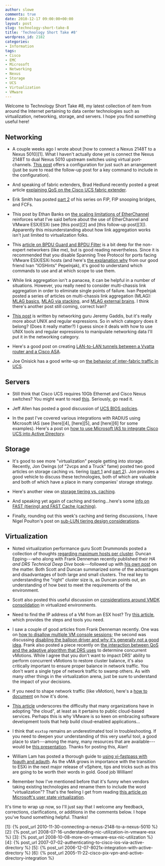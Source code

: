 ```yaml
---
author: slowe
comments: true
date: 2010-12-17 09:00:00+00:00
layout: post
slug: technology-short-take-8
title: 'Technology Short Take #8'
wordpress_id: 2182
categories:
- Information
tags:
- Cisco
- EMC
- Microsoft
- Networking
- Nexus
- Storage
- UCS
- Virtualization
- VMware
---
```


Welcome to Technology Short Take #8, my latest collection of item from around the Internet pertaining to data center technologies such as virtualization, networking, storage, and servers. I hope you find something useful here!

## Networking

* A couple weeks ago I wrote about [how to connect a Nexus 2148T to a Nexus 5010][1]. What I haven't actually done yet is connect the Nexus 2148T to dual Nexus 5010 upstream switches using virtual port-channels. [This post](https://supportforums.cisco.com/message/3052114) offers a configuration for just such an arrangement (just be sure to read the follow-up post for a key command to include in the configuration).

* And speaking of fabric extenders, Brad Hedlund recently posted a great article [explaining QoS on the Cisco UCS fabric extender](http://bradhedlund.com/2010/12/08/cisco-ucs-fabric-extender-fex-qos/).

* Erik Smith has posted [part 2](http://brasstacksblog.typepad.com/brass-tacks/2010/12/fip-fip-snooping-bridges-and-fcfs-part-2-fip-snooping-bridges-and-fibre-channel-forwarders.html) of his series on FIP, FIP snooping bridges, and FCFs.

* This post by Ethan Banks on [the scaling limitations of EtherChannel](http://packetattack.wordpress.com/2010/11/27/the-scaling-limitations-of-etherchannel-or-why-11-does-not-equal-2)  reinforces what I've said before about the use of EtherChannel and VMware ESX/ESXi (see [this post][2] and [this follow-up post][3]). Apparently this misunderstanding about how link aggregation works isn't just limited to virtualization folks.

* This [article on BPDU Guard and BPDU Filter](http://blog.ipexpert.com/2010/12/06/bpdu-filter-and-bpdu-guard/) is a bit deep for the non-expert networkers (like me), but is good reading nevertheless. Since it is recommended that you disable Spanning Tree Protocol for ports facing VMware ESX/ESXi hosts (and here's [the explanation why](http://blog.ioshints.info/2010/11/vmware-virtual-switch-no-need-for-stp.html) from our good friend Ivan "IOSHints" Pepelnjak), it's good to understand which commands to use and at which scope to use them.

* While link aggregation isn't a panacea, it can be helpful in a number of situations. However, you really need to consider multi-chassis link aggregation in order to eliminate single points of failure. Ivan Pepelnjak posted a series of articles on multi-chassis link aggregation (MLAG): [MLAG basics](http://blog.ioshints.info/2010/10/multi-chassis-link-aggregation-basics.html), [MLAG via stacking](http://blog.ioshints.info/2010/10/multi-chassis-link-aggregation-stacking.html), and [MLAG external brains](http://blog.ioshints.info/2010/11/multi-chassis-link-aggregation-mlag.html). I think there's another post still coming, correct Ivan?

* [This post](http://evilrouters.net/2010/10/12/reason-693-why-i-love-unix/) is written by networking guru Jeremy Gaddis, but it's really more about UNIX and regular expressions. So in which category does it belong? (Does it really matter?) I guess since it deals with how to use UNIX tools and regular expressions to manipulate networking data I'll put it in the networking category.

* Here's a good post on creating [LAN-to-LAN tunnels between a Vyatta router and a Cisco ASA](http://roggyblog.blogspot.com/2010/11/vyatta-to-cisco-tunneling-from-asa-to.html).

* Joe Onisick has a good write-up on [the behavior of inter-fabric traffic in UCS](http://www.definethecloud.net/inter-fabric-traffic-in-ucs).

## Servers

* Still think that Cisco UCS requires 10Gb Ethernet and Cisco Nexus switches? You might want to read [this](http://jeffsaidso.com/2010/12/ucs-only-runs-at-10-ge-and-requires-nexus/). Seriously, go read it.

* Jeff Allen has posted a good discussion of [UCS BIOS policies](http://jeffsaidso.com/2010/11/ucs-bios-policies/).

* In the past I've covered various integrations with RADIUS using Microsoft IAS (see [here][4], [here][5], and [here][6] for some examples). Here's a post on [how to use Microsoft IAS to integrate Cisco UCS into Active Directory](http://jwalther.tumblr.com/post/1204778672/configuring-radius-with-cisco-ucs-and-microsoft-ias).

## Storage

* It's good to see more "virtualization" people getting into storage. Recently, Jon Owings (of "2vcps and a Truck" fame) posted two good articles on storage caching vs. tiering ([part 1](http://www.2vcps.com/2010/11/19/storage-caching-vs-tiering-part-1/) and [part 2](http://www.2vcps.com/2010/11/24/storage-caching-vs-tiering-part-2/)). Jon provides a good vehicle to discuss these technologies, both of which are valuable and both of which have a place in many companies' storage strategy.

* Here's another view on [storage tiering vs. caching](http://techvirtuoso.com/2010/11/12/storage-tiering-vs-caching/).

* And speaking yet again of caching and tiering...here's some [info on FAST (tiering) and FAST Cache (caching)](http://vblog.matt-taylor.org/2010/11/07/fast-and-fast-cache-some-quick-highlights/).

* Finally, rounding out this week's caching and tiering discussions, I have Nigel Poulton's post on [sub-LUN tiering design considerations](http://blog.nigelpoulton.com/sub-lun-tiering-design-considerations/).

## Virtualization

* Noted virtualization performance guru Scott Drummonds posted a collection of thoughts [regarding maximum hosts per cluster](http://vpivot.com/?p=702). Duncan Epping---who along with Frank Denneman recently published their _HA and DRS Technical Deep Dive_ book---followed up with [his own post](http://www.yellow-bricks.com/2010/11/29/re-maximum-hosts-per-cluster-scott-drummonds/) on the matter. Both Scott and Duncan summarized some of the advantages and disadvantages of both large and small clusters. The real key to understanding the "right" cluster size is, as Duncan points out, an understanding of how best to meet the requirements of the environment.

* Scott also posted this useful discussion on [considerations around VMDK consolidation](http://vpivot.com/2010/11/07/storage-consolidation-or-how-many-vmdks-per-volume/) in virtualized environments.

* Need to find the IP address of a VM from an ESX host? Try [this article](http://jlscz.blogspot.com/2010/12/how-to-find-vms-ip-address-from-esx.html), which provides the steps and tools you need.

* I saw a couple of good articles from Frank Denneman recently. One was on [how to disallow multiple VM console sessions](http://frankdenneman.nl/2010/11/disallowing-multiple-vm-console-sessions/); the second was discussing [disabling the balloon driver and why it's generally not a good idea](http://frankdenneman.nl/2010/11/disable-ballooning/). Frank also posted a piece recently on [the interaction between QoS and the adaptive algorithm that DRS uses](http://frankdenneman.nl/2010/11/the-impact-of-qos-network-traffic-on-vm-performance/) to determine concurrent vMotions. While I agree that you don't want to impact DRS' ability to perform concurrent vMotions to restore cluster balance, it's also critically important to ensure proper balance in network traffic. You don't want a single type of network traffic to swamp others. As with many other things in the virtualization arena, just be sure to understand the impact of your decisions.

* If you need to shape network traffic (like vMotion), here's a [how to document](http://v-reality.info/2010/10/shaping-vmotion-in-10-gb-networks/) on how it's done.

* [This article](http://www.softwareadvice.com/articles/accounting/microsoft-is-all-in-for-the-cloud-but-what-about-dynamics-1121310/) underscores the difficulty that many organizations have in adopting "the cloud", at least as it pertains to public cloud-based services. Perhaps this is why VMware is so keen on embracing software development tools that help build cloud-enabled applications...

* I think that `esxtop` remains an underestimated tool in troubleshooting. If you need to deepen your understanding of this very useful tool, a good place to start---among the many, many resources that are available---would be [this presentation](http://www.virtu-al.net/2010/11/10/vmware-session-4-advanced-performance-troubleshooting-using-esxtop/). Thanks for posting this, Alan!

* William Lam has posted a thorough guide to [using vi-fastpass with fpauth and adauth](http://www.virtuallyghetto.com/2010/11/how-to-configure-and-use-vmas-vi.html). As the vMA grows in importance with the transition to ESXi in the next major release of vSphere, tips and tricks such as this are going to be worth their words in gold. Good job William!

* Remember how I've mentioned before that it's funny when vendors taking existing technologies and rename them to include the word "virtualization"? That's the feeling I get from reading [this article on Microsoft's user state virtualization](http://windowsteamblog.com/windows/b/business/archive/2010/11/30/user-state-virtualization-what-is-it-and-how-will-it-help-you-deliver-a-dynamic-and-personal-windows-experience.aspx).

It's time to wrap up now, so I'll just say that I welcome any feedback, corrections, clarifications, or additions in the comments below. I hope you've found something helpful. Thanks!

[1]: {% post_url 2010-11-30-connecting-a-nexus-2148-to-a-nexus-5010 %}
[2]: {% post_url 2008-07-16-understanding-nic-utilization-in-vmware-esx %}
[3]: {% post_url 2008-10-08-more-on-vmware-esx-nic-utilization %}
[4]: {% post_url 2007-07-02-authenticating-to-cisco-ios-via-active-directory %}
[5]: {% post_url 2006-12-07-8021x-integration-with-active-directory %}
[6]: {% post_url 2005-11-22-cisco-pix-vpn-and-active-directory-integration %}
